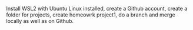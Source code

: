 Install WSL2 with Ubuntu Linux installed, create a Github account, create a folder for projects, create homeowrk project1, do a branch and merge locally as well as on Github.
